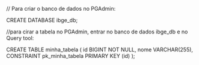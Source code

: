 // Para criar o banco de dados no PGAdmin:

CREATE DATABASE ibge_db;

//para cirar a tabela no PGAdmin, entrar no banco de dados ibge_db e no Query tool:

CREATE TABLE minha_tabela (
    id BIGINT NOT NULL,
    nome VARCHAR(255),
    CONSTRAINT pk_minha_tabela PRIMARY KEY (id)
);
